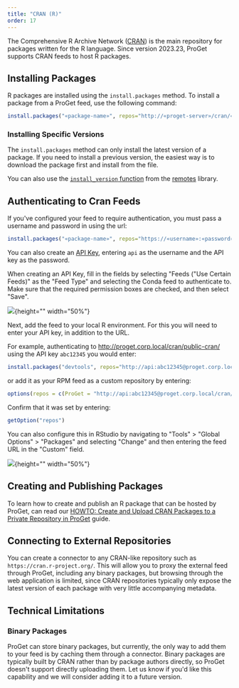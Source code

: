 ```yaml
---
title: "CRAN (R)"
order: 17
---
```


The Comprehensive R Archive Network ([CRAN](https://cran.r-project.org/)) is the main repository for packages written for the R language. Since version 2023.23, ProGet supports CRAN feeds to host R packages.

## Installing Packages

R packages are installed using the `install.packages` method. To install a package from a ProGet feed, use the following command:

```r
install.packages("«package-name»", repos="http://«proget-server»/cran/«feed-name»/")
```

### Installing Specific Versions

The `install.packages` method can only install the latest version of a package. If you need to install a previous version, the easiest way is to download the package first and install from the file.

You can also use the [`install_version` function](https://remotes.r-lib.org/reference/install_version.html) from the [remotes](https://remotes.r-lib.org/) library.

## Authenticating to Cran Feeds

If you've configured your feed to require authentication, you must pass a username and password in using the url:

```r
install.packages("«package-name»", repos="https://«username»:«password»@«proget-server»/cran/«feed-name»/")
```

You can also create an [API Key](/docs/proget/reference-api/proget-apikeys), entering `api` as the username and the API key as the password.

When creating an API Key, fill in the fields by selecting "Feeds ("Use Certain Feeds)" as the "Feed Type" and selecting the Conda feed to authenticate to. Make sure that the required permission boxes are checked, and then select "Save".

![](/resources/docs/proget-cran-apikey-2.png){height="" width="50%"}

Next, add the feed to your local R environment. For this you will need to enter your API key, in addition to the URL.

For example, authenticating to http://proget.corp.local/cran/public-cran/ using the API key `abc12345` you would enter:

```r
install.packages("devtools", repos="http://api:abc12345@proget.corp.local/cran/public-cran/")
```

or add it as your RPM feed as a custom repository by entering:

```r
options(repos = c(ProGet = "http://api:abc12345@proget.corp.local/cran/public-cran/"))
```

Confirm that it was set by entering:

```r
getOption("repos")
```

You can also configure this in RStudio by navigating to "Tools" > "Global Options" > "Packages" and selecting "Change" and then entering the feed URL in the "Custom" field.

![](/resources/docs/rstudio-customrepo-internal-apikey.png){height="" width="50%"}

## Creating and Publishing Packages

To learn how to create and publish an R package that can be hosted by ProGet, can read our [HOWTO: Create and Upload CRAN Packages to a Private Repository in ProGet](/docs/proget/feeds/cran/howto-cran-publish) guide.

## Connecting to External Repositories

You can create a connector to any CRAN-like repository such as `https://cran.r-project.org/`. This will allow you to proxy the external feed through ProGet, including any binary packages, but browsing through the web application is limited, since CRAN repositories typically only expose the latest version of each package with very little accompanying metadata.

## Technical Limitations

### Binary Packages

ProGet can store binary packages, but currently, the only way to add them to your feed is by caching them through a connector. Binary packages are typically built by CRAN rather than by package authors directly, so ProGet doesn't support directly uploading them. Let us know if you'd like this capability and we will consider adding it to a future version.
